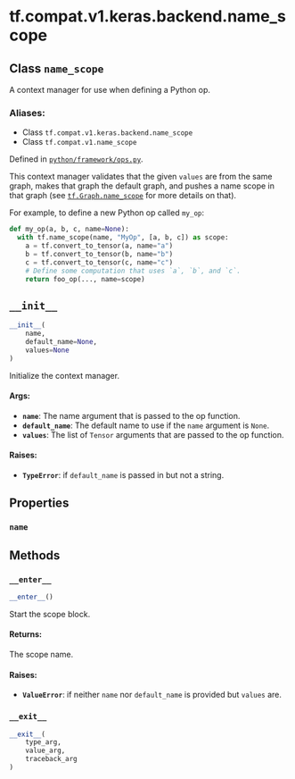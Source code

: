 <div itemscope itemtype="http://developers.google.com/ReferenceObject">
<meta itemprop="name" content="tf.compat.v1.keras.backend.name_scope" />
<meta itemprop="path" content="Stable" />
<meta itemprop="property" content="name"/>
<meta itemprop="property" content="__enter__"/>
<meta itemprop="property" content="__exit__"/>
<meta itemprop="property" content="__init__"/>
</div>

# tf.compat.v1.keras.backend.name_scope

## Class `name_scope`

A context manager for use when defining a Python op.



### Aliases:

* Class `tf.compat.v1.keras.backend.name_scope`
* Class `tf.compat.v1.name_scope`



Defined in [`python/framework/ops.py`](/code/stable/tensorflow/python/framework/ops.py).

<!-- Placeholder for "Used in" -->

This context manager validates that the given `values` are from the
same graph, makes that graph the default graph, and pushes a
name scope in that graph (see
<a href="../../../../../tf/Graph.md#name_scope"><code>tf.Graph.name_scope</code></a>
for more details on that).

For example, to define a new Python op called `my_op`:

```python
def my_op(a, b, c, name=None):
  with tf.name_scope(name, "MyOp", [a, b, c]) as scope:
    a = tf.convert_to_tensor(a, name="a")
    b = tf.convert_to_tensor(b, name="b")
    c = tf.convert_to_tensor(c, name="c")
    # Define some computation that uses `a`, `b`, and `c`.
    return foo_op(..., name=scope)
```

<h2 id="__init__"><code>__init__</code></h2>

``` python
__init__(
    name,
    default_name=None,
    values=None
)
```

Initialize the context manager.


#### Args:


* <b>`name`</b>: The name argument that is passed to the op function.
* <b>`default_name`</b>: The default name to use if the `name` argument is `None`.
* <b>`values`</b>: The list of `Tensor` arguments that are passed to the op function.


#### Raises:


* <b>`TypeError`</b>: if `default_name` is passed in but not a string.



## Properties

<h3 id="name"><code>name</code></h3>






## Methods

<h3 id="__enter__"><code>__enter__</code></h3>

``` python
__enter__()
```

Start the scope block.


#### Returns:

The scope name.



#### Raises:


* <b>`ValueError`</b>: if neither `name` nor `default_name` is provided
  but `values` are.

<h3 id="__exit__"><code>__exit__</code></h3>

``` python
__exit__(
    type_arg,
    value_arg,
    traceback_arg
)
```







